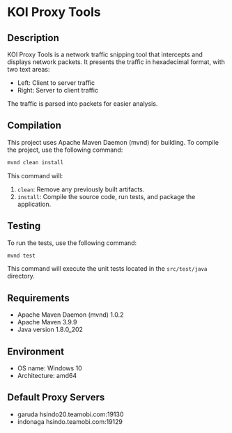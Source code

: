 # KOI Proxy Tools

## Description

KOI Proxy Tools is a network traffic snipping tool that intercepts and displays network packets. It presents the traffic in hexadecimal format, with two text areas:

*   Left: Client to server traffic
*   Right: Server to client traffic

The traffic is parsed into packets for easier analysis.

## Compilation

This project uses Apache Maven Daemon (mvnd) for building. To compile the project, use the following command:

```bash
mvnd clean install
```

This command will:

1.  `clean`: Remove any previously built artifacts.
2.  `install`: Compile the source code, run tests, and package the application.

## Testing

To run the tests, use the following command:

```bash
mvnd test
```

This command will execute the unit tests located in the `src/test/java` directory.

## Requirements

*   Apache Maven Daemon (mvnd) 1.0.2
*   Apache Maven 3.9.9
*   Java version 1.8.0\_202

## Environment

*   OS name: Windows 10
*   Architecture: amd64

## Default Proxy Servers

*   garuda hsindo20.teamobi.com:19130
*   indonaga hsindo.teamobi.com:19129
